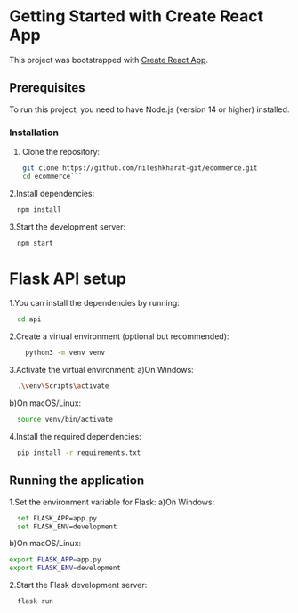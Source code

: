 # Getting Started with Create React App

This project was bootstrapped with [Create React App](https://github.com/facebook/create-react-app).

## Prerequisites

To run this project, you need to have Node.js (version 14 or higher) installed.

### Installation

1. Clone the repository:

   ```sh
   git clone https://github.com/nileshkharat-git/ecommerce.git
   cd ecommerce```

2.Install dependencies:
  
  ```sh
    npm install
  ```
3.Start the development server:
  ```sh
    npm start
```
# Flask API setup
1.You can install the dependencies by running:
```sh
  cd api
```
2.Create a virtual environment (optional but recommended):
```sh
    python3 -m venv venv
```
3.Activate the virtual environment:
a)On Windows:
```sh
  .\venv\Scripts\activate
```

b)On macOS/Linux:
```sh
  source venv/bin/activate
```
4.Install the required dependencies:
```sh
  pip install -r requirements.txt
```
## Running the application
1.Set the environment variable for Flask:
a)On Windows:
```sh
  set FLASK_APP=app.py
  set FLASK_ENV=development
```
b)On macOS/Linux:
```sh
export FLASK_APP=app.py
export FLASK_ENV=development
```

2.Start the Flask development server:
```sh
  flask run
```



